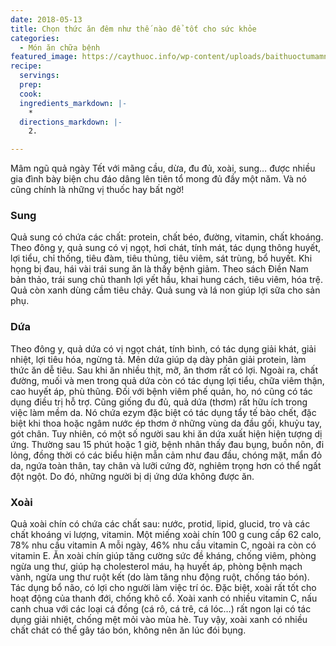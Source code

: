```yaml
---
date: 2018-05-13
title: Chọn thức ăn đêm như thế nào để tốt cho sức khỏe
categories:
  - Món ăn chữa bệnh
featured_image: https://caythuoc.info/wp-content/uploads/baithuoctumamnguqua.jpg
recipe:
  servings:  
  prep:  
  cook:  
  ingredients_markdown: |-
    * 
  directions_markdown: |-
    2. 

---
```

Mâm ngũ quả ngày Tết với mãng cầu, dừa, đu đủ, xoài, sung… được nhiều gia đình bày biện chu đáo dâng lên tiên tổ mong đủ đầy một năm. Và nó cũng chính là những vị thuốc hay bất ngờ!

<h3>Sung</h3>
Quả sung có chứa các chất: protein, chất béo, đường, vitamin, chất khoáng. Theo đông y, quả sung có vị ngọt, hơi chát, tính mát, tác dụng thông huyết, lợi tiểu, chỉ thống, tiêu đàm, tiêu thủng, tiêu viêm, sát trùng, bổ huyết. Khi họng bị đau, hái vài trái sung ăn là thấy bệnh giảm. Theo sách Điền Nam bản thảo, trái sung chủ thanh lợi yết hầu, khai hung cách, tiêu viêm, hóa trệ. Quả còn xanh dùng cầm tiêu chảy. Quả sung và lá non giúp lợi sữa cho sản phụ.

<h3>Dứa</h3>
Theo đông y, quả dứa có vị ngọt chát, tính bình, có tác dụng giải khát, giải nhiệt, lợi tiêu hóa, ngừng tả. Mên dứa giúp dạ dày phân giải protein, làm thức ăn dễ tiêu. Sau khi ăn nhiều thịt, mỡ, ăn thơm rất có lợi. Ngoài ra, chất đường, muối và men trong quả dứa còn có tác dụng lợi tiểu, chữa viêm thận, cao huyết áp, phù thũng. Đối với bệnh viêm phế quản, ho, nó cũng có tác dụng điều trị hỗ trợ. Cũng giống đu đủ, quả dứa (thơm) rất hữu ích trong việc làm mềm da. Nó chứa ezym đặc biệt có tác dụng tẩy tế bào chết, đặc biệt khi thoa hoặc ngâm nước ép thơm ở những vùng da đầu gối, khuỷu tay, gót chân. Tuy nhiên, có một số người sau khi ăn dứa xuất hiện hiện tượng dị ứng. Thường sau 15 phút hoặc 1 giờ, bệnh nhân thấy đau bụng, buồn nôn, đi lỏng, đồng thời có các biểu hiện mẫn cảm như đau đầu, chóng mặt, mẩn đỏ da, ngứa toàn thân, tay chân và lưỡi cứng đờ, nghiêm trọng hơn có thể ngất đột ngột. Do đó, những người bị dị ứng dứa không được ăn.

<h3>Xoài</h3>
Quả xoài chín có chứa các chất sau: nước, protid, lipid, glucid, tro và các chất khoáng vi lượng, vitamin. Một miếng xoài chín 100 g cung cấp 62 calo, 78% nhu cầu vitamin A mỗi ngày, 46% nhu cầu vitamin C, ngoài ra còn có vitamin E. Ăn xoài chín giúp tăng cường sức đề kháng, chống viêm, phòng ngừa ung thư, giúp hạ cholesterol máu, hạ huyết áp, phòng bệnh mạch vành, ngừa ung thư ruột kết (do làm tăng nhu động ruột, chống táo bón). Tác dụng bổ não, có lợi cho người làm việc trí óc. Đặc biệt, xoài rất tốt cho hoạt động của thanh đới, chống khô cổ. Xoài xanh có nhiều vitamin C, nấu canh chua với các loại cá đồng (cá rô, cá trê, cá lóc…) rất ngon lại có tác dụng giải nhiệt, chống mệt mỏi vào mùa hè. Tuy vậy, xoài xanh có nhiều chất chát có thể gây táo bón, không nên ăn lúc đói bụng.
 